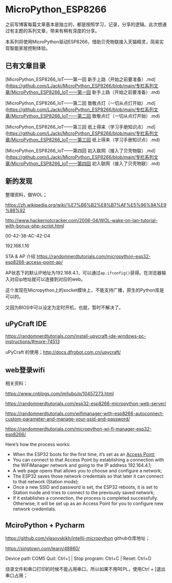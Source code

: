 # MicroPython_ESP8266

之前写博客每篇文章基本是独立的，都是按照学习，记录，分享的逻辑。此次想通过有主题的系列文章，带来有稍有深度的分享。

本系列将使用MicroPython驱动ESP8266，借助贝壳物联接入天猫精灵，简易实现智能家居控制体验。

## 已有文章目录

[MicroPython_ESP8266_IoT——第一回 新手上路（开始之前要准备）.md](https://github.com/LJacki/MicroPython_ESP8266/blob/main/专栏系列文章/MicroPython_ESP8266_IoT——第一回 新手上路（开始之前要准备）.md)

[MicroPython_ESP8266_IoT——第二回 致敬点灯（一切从点灯开始）.md](https://github.com/LJacki/MicroPython_ESP8266/blob/main/专栏系列文章/MicroPython_ESP8266_IoT——第二回 致敬点灯（一切从点灯开始）.md)

[MicroPython_ESP8266_IoT——第三回 纸上得来（学习手册知识点）.md](https://github.com/LJacki/MicroPython_ESP8266/blob/main/专栏系列文章/MicroPython_ESP8266_IoT——第三回 纸上得来（学习手册知识点）.md)

[MicroPython_ESP8266_IoT——第四回 初入联网（接入了贝壳物联）.md](https://github.com/LJacki/MicroPython_ESP8266/blob/main/专栏系列文章/MicroPython_ESP8266_IoT——第四回 初入联网（接入了贝壳物联）.md)

## 新的发现

整理资料，做WOL；

https://zh.wikipedia.org/wiki/%E7%B6%B2%E8%B7%AF%E5%96%9A%E9%86%92

http://www.hackernotcracker.com/2006-04/WOL-wake-on-lan-tutorial-with-bonus-php-script.html

00-42-38-AC-42-D4

192.168.1.16


STA & AP 介绍 https://randomnerdtutorials.com/micropython-esp32-esp8266-access-point-ap/

AP状态下的默认IP地址为192.168.4.1，可以通过`ap.ifconfig()`获得。在浏览器输入对应ip地址就可以连接到对应的web。

这个发现在Micropython上的socket模块上，不能支持广播，原生的Python库是可以的。

又因为BIOS中可以设定为定时开机，也就，暂时不解决了。

## uPyCraft IDE

https://randomnerdtutorials.com/install-upycraft-ide-windows-pc-instructions/#more-74513

uPyCraft 的使用；http://docs.dfrobot.com.cn/upycraft/

## web登录wifi

相关资料：

https://www.cnblogs.com/imliubo/p/10457273.html

https://randomnerdtutorials.com/esp32-esp8266-micropython-web-server/

https://randomnerdtutorials.com/wifimanager-with-esp8266-autoconnect-custom-parameter-and-manage-your-ssid-and-password/

https://randomnerdtutorials.com/micropython-wi-fi-manager-esp32-esp8266/

Here’s how the process works:

- When the ESP32 boots for the first time, it’s set as an [Access Point](https://randomnerdtutorials.com/micropython-esp32-esp8266-access-point-ap/);
- You can connect to that Access Point by establishing a connection with the WiFiManager network and going to the IP address 192.164.4.1;
- A web page opens that allows you to choose and configure a network;
- The ESP32 saves those network credentials so that later it can connect to that network (Station mode);
- Once a new SSID and password is set, the ESP32 reboots, it is set to Station mode and tries to connect to the previously saved network;
- If it establishes a connection, the process is completed successfully. Otherwise, it will be set up as an Access Point for you to configure new network credentials.

## MciroPython + Pycharm

https://github.com/vlasovskikh/intellij-micropython github仓库地址；

https://singtown.com/learn/48860/

Device path COM5
Quit: Ctrl+] | Stop program: Ctrl+C | Reset: Ctrl+D

烧录文件和串口打印的时候不能占用串口，所以如果不用REPL，使用Ctrl + ]退出串口占用；